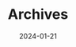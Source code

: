 ---
title: "Archives"
date: 2024-01-21
layout: "archives"
slug: "archives"
menu:
    main:
        weight: 2
        params: 
            icon: archives
---